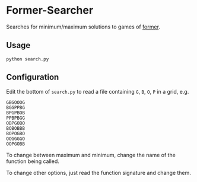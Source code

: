 # Former-Searcher

Searches for minimum/maximum solutions to games of [former](https://www.nrk.no/former).

## Usage
```
python search.py
```

## Configuration
Edit the bottom of `search.py` to read a file containing `G`, `B`, `O`, `P` in a grid, e.g.

```
GBGOOOG
BGGPPBG
BPGPBOB
PPBPBGG
OBPGOBO
BOBOBBB
BOPOGBO
OOGGGGO
OOPGOBB
```

To change between maximum and minimum, change the name of the function being called.

To change other options, just read the function signature and change them.